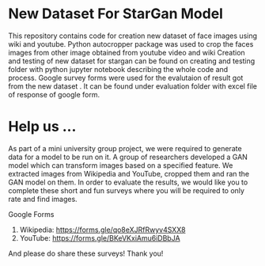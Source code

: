 # New Dataset For StarGan Model
This repository contains code for creation new dataset of face images using wiki and youtube. Python autocropper package was used to crop the faces images from other image obtained from youtube video and wiki  Creation and testing of new dataset for stargan can be found on creating and testing folder with python jupyter notebook describing the whole code and process.  Google survey forms were used for the evalutaion of result got from the new dataset . It can be found under evaluation folder with excel file of response of google form.



# Help us ... 

As part of a mini university group project, we were required to generate data for a model to be run on it. A group of researchers developed a GAN model which can transform images based on a specified feature. We extracted images from Wikipedia and YouTube, cropped them and ran the GAN model on them. In order to evaluate the results, we would like you to complete these short and fun surveys where you will be required to only rate and find images.

Google Forms
1) Wikipedia: https://forms.gle/qo8eXJRfRwyv4SXX8
2) YouTube: https://forms.gle/BKeVKxiAmu6iDBbJA

And please do share these surveys! Thank you!